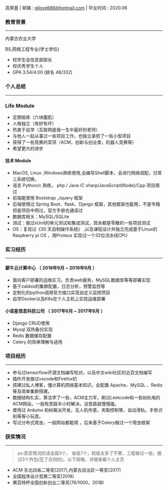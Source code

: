 
高荣基 | 邮箱 : gjlove666@hotmail.com | 毕业时间 : 2020.06 

<h3>教育背景</h3>
<hr/>
<p aligh="left">内蒙古农业大学</p>  
<p aligh="right">BS,网络工程专业(学士学位)</p>

- 校学生会信息部部长<br>
- 校优秀学生个人<br>
- GPA 3.54/4.00 (排名 48/332) 

<h3>个人总结</h3>
<hr/>
<h3>Life Module</h3>

- 定期锻炼（六块腹肌）<br>
- 人格独立（有好有坏）<br>
- 热衷于自学（互联网是我一生中最好的老师）<br>
- 与他人一起从事过一些项目工作，也独立承担了一些小型项目<br>
- 获得了一些竞赛的奖项（ACM，创新与创业类，机器人竞赛等）<br>
- 希望更大的进步

<h4>技术 Module</h4>

- MacOS, Linux ,Windows熟练使用,会编写Shell脚本，会进行网络调配，日常三系统切换。<br>
- 语言 Python/c 熟练， php / Java /C sharp/JavaScript(Node)/Cpp 项目用过 <br>
- 前端能使用 Bootstrap ,Jquery 框架<br>
- 后端使用过 Spring Boot、flask、Django 框架，其他框架也能用，不是专精 但是项目中用过，官方手册也通读过<br>
- 数据库相关：MySQL/SQLite<br>
- 测试：做过xUnit的单元测试和集成测试，其余都是零散的一些项目测试<br>
- OS：复现过《30 天自制操作系统》 ,以及课程设计并独立完成基于Linux的Raspberry pi OS ，用Proteus 实现过一个32位流水线CPU<br>

<h3>实习经历</h3>
<hr/>
<h4>蒙牛云计算中心 （ 2018年9月 ~ 2019年9月 ）</h4>

- 面向客户部署的运维实习，负责web服务，MySQL数据库等等部署实现
- 基于zabbix的集群配置，日志分析，预警监控等
- 定制化的python调用官方接口实现自定义监控项目
- 自学Docker以及K8s在个人主机上实现运维部署

<h4> 小诺星信息科技公司 （ 2017年6月 ~ 2017年9月 ）</h4>

- Django CRUD使用
- Mysql 双热备份实现
- Redis 数据缓存配置
- Celery 的简单理解与适用

<h3>项目经历</h3>
<hr/>

- 参与过tensorflow开源文档编写校对，以及中文wiki社区的近百文档编写<br>
- 插件开发做过vscode和Firefox的<br>
- 搭建过私人博客，懂计算机网络基本知识，会配置 Apache、MySQL 、Redis 等及简单集群搭建。<br>
- 数据结构扎实，算法学了一些，ACM主力军，刷过Leetcode和一些如杭电的ACM网站，一般有思路半小时解决，没思路就慢慢磕。<br>
- 使用过 Arduino 和树莓派开发，无人机传感，夹取控制等，自动滑轨，手势识别等等小玩意。<br>
- 写过分布式爬虫，一般网站都能爬 ，后来基于Celery做过一个爬虫框架<br>

<h3>获奖情况</h3>
<hr/>

> ps:获奖情况的话全国3个， 省级7个，校级太多了不算，工程做过一些，接过3个外包(签了合同的)。以下简略，详情查看个人主页

- ACM 东北四省二等奖(2017),内蒙古自治区一等奖(2017)
- 全国程序设计竞赛二等奖(2018)
- 赛百特杯全国创新创业二等奖(76/1000，2018)
